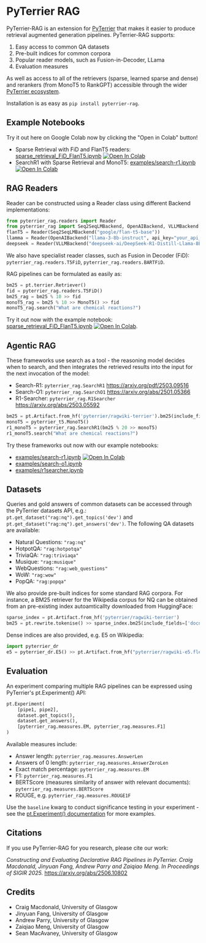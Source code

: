 # PyTerrier RAG

PyTerrier-RAG is an extension for [PyTerrier](https://github.com/terrier-org/pyterrier) that makes it easier to produce retrieval augmented generation pipelines. PyTerrier-RAG supports:
1. Easy access to common QA datasets
2. Pre-built indices for common corpora
3. Popular reader models, such as Fusion-in-Decoder, LLama
4. Evaluation measures

As well as access to all of the retrievers (sparse, learned sparse and dense) and rerankers (from MonoT5 to RankGPT) accessible through the wider [PyTerrier ecosystem](https://pyterrier.readthedocs.io/en/latest/).

Installation is as easy as `pip install pyterrier-rag`.

## Example Notebooks
Try it out here on Google Colab now by clicking the "Open in Colab" button!
- Sparse Retrieval with FiD and FlanT5 readers: [sparse_retrieval_FiD_FlanT5.ipynb](https://github.com/terrierteam/pyterrier_rag/blob/main/examples/nq/sparse_retrieval_FiD_FlanT5.ipynb) [![Open In Colab](https://colab.research.google.com/assets/colab-badge.svg)](https://colab.research.google.com/github/terrierteam/pyterrier_rag/blob/main/examples/nq/sparse_retrieval_FiD_FlanT5.ipynb)
- SearchR1 with Sparse Retrieval and MonoT5: [examples/search-r1.ipynb](https://github.com/terrierteam/pyterrier_rag/blob/main/examples/search-r1.ipynb) [![Open In Colab](https://colab.research.google.com/assets/colab-badge.svg)](https://colab.research.google.com/github/terrierteam/pyterrier_rag/blob/main/examples/search-r1.ipynb) 

## RAG Readers

Reader can be constructed using a Reader class using different Backend implementations:
```python
from pyterrier_rag.readers import Reader
from pyterrier_rag import Seq2SeqLMBackend, OpenAIBackend, VLLMBackend
flanT5 = Reader(Seq2SeqLMBackend("google/flan-t5-base"))
llamma = Reader(OpenAIBackend("llama-3-8b-instruct", api_key="your_api_key", base_url="your_api_url"))
deepseek = Reader(VLLMBackend("deepseek-ai/DeepSeek-R1-Distill-Llama-8B"))
```

We also have specialist reader classes, such as Fusion in Decoder (FiD): `pyterrier_rag.readers.T5FiD`, `pyterrier_rag.readers.BARTFiD`.

RAG pipelines can be formulated as easily as:

```python
bm25 = pt.terrier.Retriever()
fid = pyterrier_rag.readers.T5FiD()
bm25_rag = bm25 % 10 >> fid 
monoT5_rag = bm25 % 10 >> MonoT5() >> fid 
monoT5_rag.search("What are chemical reactions?")
```

Try it out now with the example notebook: [sparse_retrieval_FiD_FlanT5.ipynb](https://github.com/terrierteam/pyterrier_rag/blob/main/examples/nq/sparse_retrieval_FiD_FlanT5.ipynb) [![Open In Colab](https://colab.research.google.com/assets/colab-badge.svg)](https://colab.research.google.com/github/terrierteam/pyterrier_rag/blob/main/examples/nq/sparse_retrieval_FiD_FlanT5.ipynb).

## Agentic RAG

These frameworks use search as a tool - the reasoning model decides when to search, and then integrates the retrieved results into the input for the next invocation of the model:
 - Search-R1: `pyterrier_rag.SearchR1` https://arxiv.org/pdf/2503.09516
 - Search-O1: `pyterrier_rag.SearchO1` https://arxiv.org/abs/2501.05366
 - R1-Searcher: `pyterrier_rag.R1Searcher` https://arxiv.org/abs/2503.05592

```python
bm25 = pt.Artifact.from_hf('pyterrier/ragwiki-terrier').bm25(include_fields=['docno', 'text', 'title'])
monoT5 = pyterrier_t5.MonoT5()
r1_monoT5 = pyterrier_rag.SearchR1(bm25 % 20 >> monoT5)
r1_monoT5.search("What are chemical reactions?")
```

Try these frameworks out now with our example notebooks: 
 - [examples/search-r1.ipynb](https://github.com/terrierteam/pyterrier_rag/blob/main/examples/search-r1.ipynb) [![Open In Colab](https://colab.research.google.com/assets/colab-badge.svg)](https://colab.research.google.com/github/terrierteam/pyterrier_rag/blob/main/examples/search-r1.ipynb)
 - [examples/search-o1.ipynb](https://github.com/terrierteam/pyterrier_rag/blob/main/examples/search-o1.ipynb)
 - [examples/r1searcher.ipynb](https://github.com/terrierteam/pyterrier_rag/blob/main/examples/r1searcher.ipynb)


## Datasets

Queries and gold answers of common datasets can be accessed through the PyTerrier datasets API, e.g.: `pt.get_dataset("rag:nq").get_topics('dev')` and `pt.get_dataset("rag:nq").get_answers('dev')`. The following QA datasets are available:

 - Natural Questions: `"rag:nq"`
 - HotpotQA: `"rag:hotpotqa"`
 - TriviaQA: `"rag:triviaqa"`
 - Musique: `"rag:musique"`
 - WebQuestions: `"rag:web_questions"`
 - WoW: `"rag:wow"`
 - PopQA: `"rag:popqa"`

We also provide pre-built indices for some standard RAG corpora. For instance, a BM25 retriever for the Wikipedia corpus for NQ can be obtained from an pre-existing index autoamticallty downloaded from HuggingFace:

```python
sparse_index = pt.Artifact.from_hf('pyterrier/ragwiki-terrier')
bm25 = pt.rewrite.tokenise() >> sparse_index.bm25(include_fields=['docno', 'text', 'title']) >> pt.rewrite.reset()
```

Dense indices are also provided, e.g. E5 on Wikipedia:
```python
import pyterrier_dr
e5 = pyterrier_dr.E5() >> pt.Artifact.from_hf("pyterrier/ragwiki-e5.flex") >> sparse_index.text_loader(['docno', 'title', 'text'])
```

## Evaluation

An experiment comparing multiple RAG pipelines can be expressed using PyTerrier's pt.Experiment() API:

```python
pt.Experiment(
    [pipe1, pipe2],
    dataset.get_topics(),
    dataset.get_answers(),
    [pyterrier_rag.measures.EM, pyterrier_rag.measures.F1]
)
```

Available measures include:
 - Answer length: `pyterrier_rag.measures.AnswerLen`
 - Answers of 0 length: `pyterrier_rag.measures.AnswerZeroLen`
 - Exact match percentage: `pyterrier_rag.measures.EM`
 - F1: `pyterrier_rag.measures.F1`
 - BERTScore (measures similarity of answer with relevant documents): `pyterrier_rag.measures.BERTScore`
 - ROUGE, e.g. `pyterrier_rag.measures.ROUGE1F`

Use the `baseline` kwarg to conduct significance testing in your experiment - see the [pt.Experiment() documentation](https://pyterrier.readthedocs.io/en/latest/experiments.html) for more examples.

## Citations

If you use PyTerrier-RAG for you research, please cite our work:

_Constructing and Evaluating Declarative RAG Pipelines in PyTerrier. Craig Macdonald, Jinyuan Fang, Andrew Parry and Zaiqiao Meng. In Proceedings of SIGIR 2025._ https://arxiv.org/abs/2506.10802


## Credits
 - Craig Macdonald, University of Glasgow
 - Jinyuan Fang, University of Glasgow
 - Andrew Parry, University of Glasgow
 - Zaiqiao Meng, University of Glasgow
 - Sean MacAvaney, University of Glasgow
